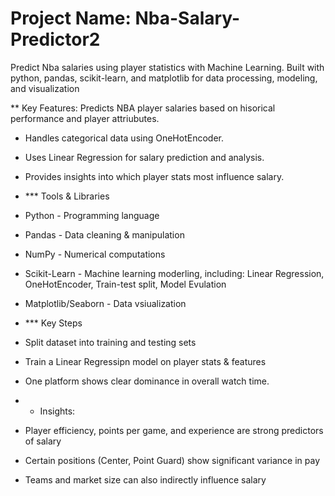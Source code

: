 # Project Name: Nba-Salary-Predictor2
Predict Nba salaries using player statistics with Machine Learning.  Built with python, pandas, scikit-learn, and matplotlib for data processing, modeling, and visualization 


** Key Features: Predicts NBA player salaries based on hisorical performance and player attriubutes.
- Handles categorical data using OneHotEncoder.
- Uses Linear Regression for salary prediction and analysis.
- Provides insights into which player stats most influence salary.

- *** Tools & Libraries
- Python - Programming language
- Pandas - Data cleaning & manipulation
- NumPy - Numerical computations
- Scikit-Learn - Machine learning moderling, including: Linear Regression, OneHotEncoder, Train-test split, Model Evulation
- Matplotlib/Seaborn - Data vsiualization

- *** Key Steps
- Split dataset into training and testing sets
- Train a Linear Regressipn model on player stats & features
- One platform shows clear dominance in overall watch time.

- * Insights:
- Player efficiency, points per game, and experience are strong predictors of salary
- Certain positions (Center, Point Guard) show significant variance in pay
- Teams and market size can also indirectly influence salary
